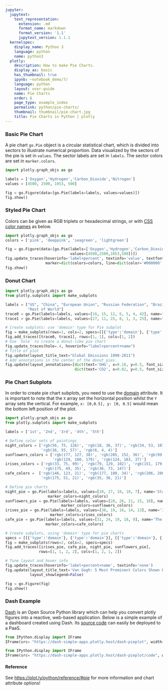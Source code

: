 ```yaml
---
jupyter:
  jupytext:
    text_representation:
      extension: .md
      format_name: markdown
      format_version: '1.1'
      jupytext_version: 1.1.1
  kernelspec:
    display_name: Python 3
    language: python
    name: python3
  plotly:
    description: How to make Pie Charts.
    display_as: basic
    has_thumbnail: true
    ipynb: ~notebook_demo/7/
    language: python
    layout: user-guide
    name: Pie Charts
    order: 6
    page_type: example_index
    permalink: python/pie-charts/
    thumbnail: thumbnail/pie-chart.jpg
    title: Pie Charts in Python | plotly
---
```


### Basic Pie Chart ###

A pie chart ``go.Pie`` object is a circular statistical chart, which is divided into sectors to illustrate numerical proportion. Data visualized by the sectors of the pie is set in `values`. The sector labels are set in `labels`. The sector colors are set in `marker.colors`.

```python
import plotly.graph_objs as go

labels = ['Oxygen','Hydrogen','Carbon_Dioxide','Nitrogen']
values = [4500, 2500, 1053, 500]

fig = go.Figure(data=[go.Pie(labels=labels, values=values)])
fig.show()
```

### Styled Pie Chart

Colors can be given as RGB triplets or hexadecimal strings, or with [CSS color names](https://www.w3schools.com/cssref/css_colors.asp) as below.

```python
import plotly.graph_objs as go
colors = ['pink', 'deeppink', 'seagreen', 'lightgreen']

fig = go.Figure(data=[go.Pie(labels=['Oxygen','Hydrogen','Carbon_Dioxide','Nitrogen'], 
                             values=[4500,2500,1053,500])])
fig.update_traces(hoverinfo='label+percent', textinfo='value', textfont_size=20,
                  marker=dict(colors=colors, line=dict(color='#000000', width=2)))
fig.show()
```

### Donut Chart


```python
import plotly.graph_objs as go
from plotly.subplots import make_subplots

labels = ["US", "China", "European Union", "Russian Federation", "Brazil", "India", 
          "Rest of World"]
trace0 = go.Pie(labels=labels, values=[16, 15, 12, 6, 5, 4, 42], name="GHG Emissions")
trace1 = go.Pie(labels=labels, values=[27, 11, 25, 8, 1, 3, 25], name="CO2 Emissions")

# Create subplots: use 'domain' type for Pie subplot
fig = make_subplots(rows=1, cols=2, specs=[[{'type':'domain'}, {'type':'domain'}]])
fig.add_traces([trace0, trace1], rows=[1, 1], cols=[1, 2])
# Use `hole` to create a donut-like pie chart
fig.update_traces(hole=.4, hoverinfo="label+percent+name")
# Title of plot
fig.update(layout_title_text="Global Emissions 1990-2011")
# Add annotations in the center of the donut pies.
fig.update(layout_annotations=[dict(text='GHG', x=0.18, y=0.5, font_size=20, showarrow=False),
                               dict(text='CO2', x=0.82, y=0.5, font_size=20, showarrow=False)])
```

### Pie Chart Subplots ###


In order to create pie chart subplots, you need to use the [domain](https://plot.ly/python/reference/#pie-domain) attribute. It is important to note that the `X` array set the horizontal position whilst the `Y` array sets the vertical. For example, `x: [0,0.5], y: [0, 0.5]` would mean the bottom left position of the plot.

```python
import plotly.graph_objs as go
from plotly.subplots import make_subplots

labels = ['1st', '2nd', '3rd', '4th', '5th']

# Define color sets of paintings
night_colors = ['rgb(56, 75, 126)', 'rgb(18, 36, 37)', 'rgb(34, 53, 101)',
                'rgb(36, 55, 57)', 'rgb(6, 4, 4)']
sunflowers_colors = ['rgb(177, 127, 38)', 'rgb(205, 152, 36)', 'rgb(99, 79, 37)',
                     'rgb(129, 180, 179)', 'rgb(124, 103, 37)']
irises_colors = ['rgb(33, 75, 99)', 'rgb(79, 129, 102)', 'rgb(151, 179, 100)',
                 'rgb(175, 49, 35)', 'rgb(36, 73, 147)']
cafe_colors =  ['rgb(146, 123, 21)', 'rgb(177, 180, 34)', 'rgb(206, 206, 40)',
                'rgb(175, 51, 21)', 'rgb(35, 36, 21)']

# Define pie charts
night_pie = go.Pie(labels=labels, values=[38, 27, 18, 10, 7], name='Starry Night',
                   marker_colors=night_colors)
sunflowers_pie = go.Pie(labels=labels, values=[28, 26, 21, 15, 10], name='Sunflowers',
                         marker_colors=sunflowers_colors)
irises_pie = go.Pie(labels=labels, values=[38, 19, 16, 14, 13], name='Irises',
                    marker_colors=irises_colors)
cafe_pie = go.Pie(labels=labels, values=[31, 24, 19, 18, 8], name='The Night Café',
                  marker_colors=cafe_colors)

# Create subplots, using 'domain' type for pie charts
specs = [[{'type':'domain'}, {'type':'domain'}], [{'type':'domain'}, {'type':'domain'}]]
fig = make_subplots(rows=2, cols=2, specs=specs)
fig.add_traces([irises_pie, cafe_pie, night_pie, sunflowers_pie],
               rows=[1, 1, 2, 2], cols=[1, 2, 1, 2])

# Tune layout and hover info
fig.update_traces(hoverinfo='label+percent+name', textinfo='none')
fig.update(layout_title_text='Van Gogh: 5 Most Prominent Colors Shown Proportionally',
           layout_showlegend=False)

fig = go.Figure(fig)
fig.show()
```

### Dash Example


[Dash](https://plot.ly/products/dash/) is an Open Source Python library which can help you convert plotly figures into a reactive, web-based application. Below is a simple example of a dashboard created using Dash. Its [source code](https://github.com/plotly/simple-example-chart-apps/tree/master/dash-pieplot) can easily be deployed to a PaaS.

```python
from IPython.display import IFrame
IFrame(src= "https://dash-simple-apps.plotly.host/dash-pieplot", width="100%", height="650px" ,frameBorder="0")
```

```python
from IPython.display import IFrame
IFrame(src= "https://dash-simple-apps.plotly.host/dash-pieplot/code", width="100%", height=500 ,frameBorder="0")
```

#### Reference
See https://plot.ly/python/reference/#pie for more information and chart attribute options!

